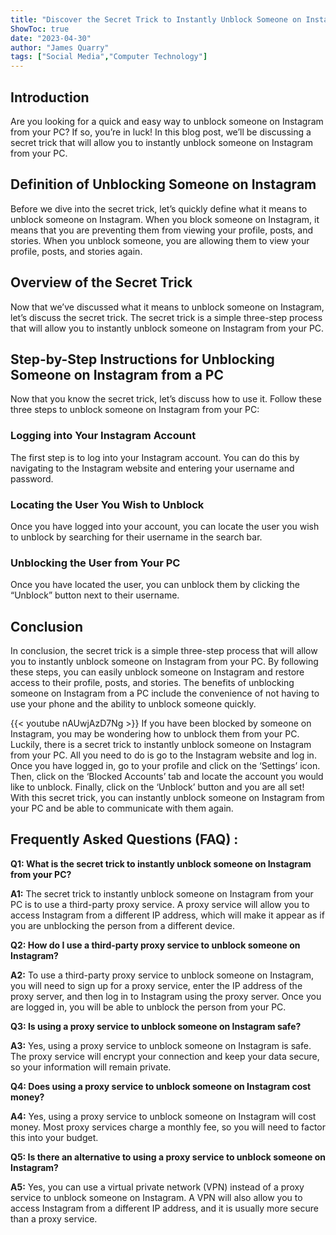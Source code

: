 ```yaml
---
title: "Discover the Secret Trick to Instantly Unblock Someone on Instagram from Your PC!"
ShowToc: true 
date: "2023-04-30"
author: "James Quarry" 
tags: ["Social Media","Computer Technology"]
---
```

## Introduction
Are you looking for a quick and easy way to unblock someone on Instagram from your PC? If so, you’re in luck! In this blog post, we’ll be discussing a secret trick that will allow you to instantly unblock someone on Instagram from your PC.

## Definition of Unblocking Someone on Instagram
Before we dive into the secret trick, let’s quickly define what it means to unblock someone on Instagram. When you block someone on Instagram, it means that you are preventing them from viewing your profile, posts, and stories. When you unblock someone, you are allowing them to view your profile, posts, and stories again.

## Overview of the Secret Trick
Now that we’ve discussed what it means to unblock someone on Instagram, let’s discuss the secret trick. The secret trick is a simple three-step process that will allow you to instantly unblock someone on Instagram from your PC.

## Step-by-Step Instructions for Unblocking Someone on Instagram from a PC
Now that you know the secret trick, let’s discuss how to use it. Follow these three steps to unblock someone on Instagram from your PC:

### Logging into Your Instagram Account
The first step is to log into your Instagram account. You can do this by navigating to the Instagram website and entering your username and password.

### Locating the User You Wish to Unblock
Once you have logged into your account, you can locate the user you wish to unblock by searching for their username in the search bar.

### Unblocking the User from Your PC
Once you have located the user, you can unblock them by clicking the “Unblock” button next to their username.

## Conclusion
In conclusion, the secret trick is a simple three-step process that will allow you to instantly unblock someone on Instagram from your PC. By following these steps, you can easily unblock someone on Instagram and restore access to their profile, posts, and stories. The benefits of unblocking someone on Instagram from a PC include the convenience of not having to use your phone and the ability to unblock someone quickly.

{{< youtube nAUwjAzD7Ng >}} 
If you have been blocked by someone on Instagram, you may be wondering how to unblock them from your PC. Luckily, there is a secret trick to instantly unblock someone on Instagram from your PC. All you need to do is go to the Instagram website and log in. Once you have logged in, go to your profile and click on the ‘Settings’ icon. Then, click on the ‘Blocked Accounts’ tab and locate the account you would like to unblock. Finally, click on the ‘Unblock’ button and you are all set! With this secret trick, you can instantly unblock someone on Instagram from your PC and be able to communicate with them again.

## Frequently Asked Questions (FAQ) :
**Q1: What is the secret trick to instantly unblock someone on Instagram from your PC?**

**A1:** The secret trick to instantly unblock someone on Instagram from your PC is to use a third-party proxy service. A proxy service will allow you to access Instagram from a different IP address, which will make it appear as if you are unblocking the person from a different device.

**Q2: How do I use a third-party proxy service to unblock someone on Instagram?**

**A2:** To use a third-party proxy service to unblock someone on Instagram, you will need to sign up for a proxy service, enter the IP address of the proxy server, and then log in to Instagram using the proxy server. Once you are logged in, you will be able to unblock the person from your PC.

**Q3: Is using a proxy service to unblock someone on Instagram safe?**

**A3:** Yes, using a proxy service to unblock someone on Instagram is safe. The proxy service will encrypt your connection and keep your data secure, so your information will remain private.

**Q4: Does using a proxy service to unblock someone on Instagram cost money?**

**A4:** Yes, using a proxy service to unblock someone on Instagram will cost money. Most proxy services charge a monthly fee, so you will need to factor this into your budget.

**Q5: Is there an alternative to using a proxy service to unblock someone on Instagram?**

**A5:** Yes, you can use a virtual private network (VPN) instead of a proxy service to unblock someone on Instagram. A VPN will also allow you to access Instagram from a different IP address, and it is usually more secure than a proxy service.


